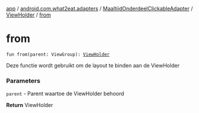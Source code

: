 [app](../../../index.md) / [android.com.what2eat.adapters](../../index.md) / [MaaltijdOnderdeelClickableAdapter](../index.md) / [ViewHolder](index.md) / [from](./from.md)

# from

`fun from(parent: ViewGroup): `[`ViewHolder`](index.md)

Deze functie wordt gebruikt om de layout te binden aan de ViewHolder

### Parameters

`parent` - Parent waartoe de ViewHolder behoord

**Return**
ViewHolder

